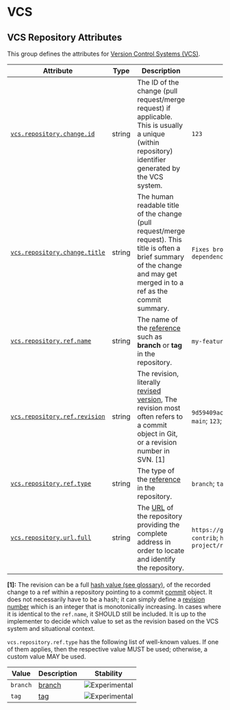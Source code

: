 <!--- Hugo front matter used to generate the website version of this page:
--->

<!-- NOTE: THIS FILE IS AUTOGENERATED. DO NOT EDIT BY HAND. -->
<!-- see templates/registry/markdown/attribute_namespace.md.j2 -->

# VCS

## VCS Repository Attributes

This group defines the attributes for [Version Control Systems (VCS)](https://wikipedia.org/wiki/Version_control).

| Attribute | Type | Description | Examples | Stability |
|---|---|---|---|---|
| <a id="vcs-repository-change-id" href="#vcs-repository-change-id">`vcs.repository.change.id`</a> | string | The ID of the change (pull request/merge request) if applicable. This is usually a unique (within repository) identifier generated by the VCS system. | `123` | ![Experimental](https://img.shields.io/badge/-experimental-blue) |
| <a id="vcs-repository-change-title" href="#vcs-repository-change-title">`vcs.repository.change.title`</a> | string | The human readable title of the change (pull request/merge request). This title is often a brief summary of the change and may get merged in to a ref as the commit summary. | `Fixes broken thing`; `feat: add my new feature`; `[chore] update dependency` | ![Experimental](https://img.shields.io/badge/-experimental-blue) |
| <a id="vcs-repository-ref-name" href="#vcs-repository-ref-name">`vcs.repository.ref.name`</a> | string | The name of the [reference](https://git-scm.com/docs/gitglossary#def_ref) such as **branch** or **tag** in the repository. | `my-feature-branch`; `tag-1-test` | ![Experimental](https://img.shields.io/badge/-experimental-blue) |
| <a id="vcs-repository-ref-revision" href="#vcs-repository-ref-revision">`vcs.repository.ref.revision`</a> | string | The revision, literally [revised version](https://www.merriam-webster.com/dictionary/revision), The revision most often refers to a commit object in Git, or a revision number in SVN. [1] | `9d59409acf479dfa0df1aa568182e43e43df8bbe28d60fcf2bc52e30068802cc`; `main`; `123`; `HEAD` | ![Experimental](https://img.shields.io/badge/-experimental-blue) |
| <a id="vcs-repository-ref-type" href="#vcs-repository-ref-type">`vcs.repository.ref.type`</a> | string | The type of the [reference](https://git-scm.com/docs/gitglossary#def_ref) in the repository. | `branch`; `tag` | ![Experimental](https://img.shields.io/badge/-experimental-blue) |
| <a id="vcs-repository-url-full" href="#vcs-repository-url-full">`vcs.repository.url.full`</a> | string | The [URL](https://wikipedia.org/wiki/URL) of the repository providing the complete address in order to locate and identify the repository. | `https://github.com/opentelemetry/open-telemetry-collector-contrib`; `https://gitlab.com/my-org/my-project/my-projects-project/repo` | ![Experimental](https://img.shields.io/badge/-experimental-blue) |

**[1]:** The revision can be a full [hash value (see glossary)](https://nvlpubs.nist.gov/nistpubs/FIPS/NIST.FIPS.186-5.pdf),
of the recorded change to a ref within a repository pointing to a
commit [commit](https://git-scm.com/docs/git-commit) object. It does
not necessarily have to be a hash; it can simply define a
[revision number](https://svnbook.red-bean.com/en/1.7/svn.tour.revs.specifiers.html)
which is an integer that is monotonically increasing. In cases where
it is identical to the `ref.name`, it SHOULD still be included. It is
up to the implementer to decide which value to set as the revision
based on the VCS system and situational context.

`vcs.repository.ref.type` has the following list of well-known values. If one of them applies, then the respective value MUST be used; otherwise, a custom value MAY be used.

| Value  | Description | Stability |
|---|---|---|
| `branch` | [branch](https://git-scm.com/docs/gitglossary#Documentation/gitglossary.txt-aiddefbranchabranch) | ![Experimental](https://img.shields.io/badge/-experimental-blue) |
| `tag` | [tag](https://git-scm.com/docs/gitglossary#Documentation/gitglossary.txt-aiddeftagatag) | ![Experimental](https://img.shields.io/badge/-experimental-blue) |
